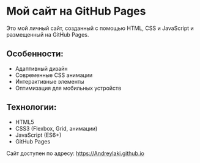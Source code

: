 # Мой сайт на GitHub Pages

Это мой личный сайт, созданный с помощью HTML, CSS и JavaScript и размещенный на GitHub Pages.

## Особенности:
- Адаптивный дизайн
- Современные CSS анимации
- Интерактивные элементы
- Оптимизация для мобильных устройств

## Технологии:
- HTML5
- CSS3 (Flexbox, Grid, анимации)
- JavaScript (ES6+)
- GitHub Pages

Сайт доступен по адресу: https://Andreylaki.github.io
